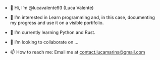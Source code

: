 - 👋 Hi, I’m @lucavalente93 (Luca Valente)

- 👀 I’m interested in
  Learn programming and, in this case, documenting my progress and use it on a visible portifolio.
  
- 🌱 I’m currently learning
  Python and Rust.
  
- 💞️ I’m looking to collaborate on ...

- 📫 How to reach me:
Email me at contact.lucamarins@gmail.com

<!---
lucavalente93/lucavalente93 is a ✨ special ✨ repository because its `README.md` (this file) appears on your GitHub profile.
You can click the Preview link to take a look at your changes.
--->
